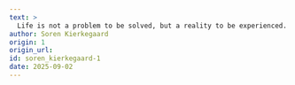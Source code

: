 ```yaml
---
text: >
  Life is not a problem to be solved, but a reality to be experienced.
author: Soren Kierkegaard
origin: 1
origin_url:
id: soren_kierkegaard-1
date: 2025-09-02 
---
```

